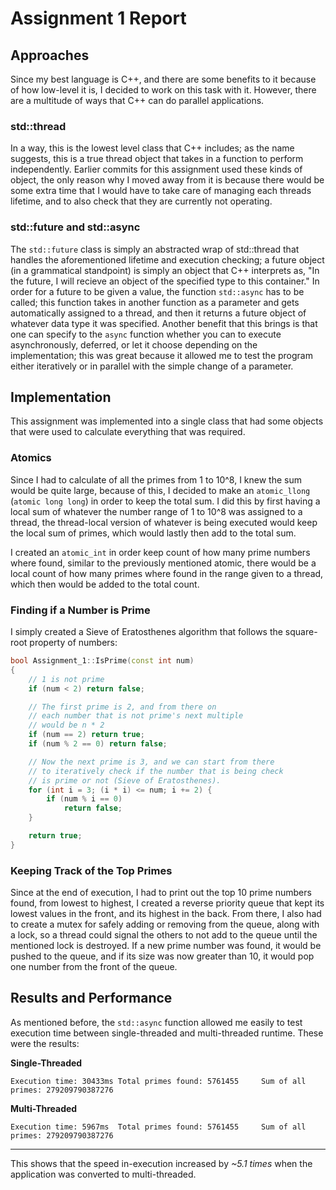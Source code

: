 # Assignment 1 Report

## Approaches

Since my best language is C++, and there are some benefits to it because of how low-level it is, I decided to work on this task with it. However, there are a multitude of ways that C++ can do parallel applications.

### std::thread

In a way, this is the lowest level class that C++ includes; as the name suggests, this is a true thread object that takes in a function to perform independently. Earlier commits for this assignment used these kinds of object, the only reason why I moved away from it is because there would be some extra time that I would have to take care of managing each threads lifetime, and to also check that they are currently not operating.

### std::future and std::async

The `std::future` class is simply an abstracted wrap of std::thread that handles the aforementioned lifetime and execution checking; a future object (in a grammatical standpoint) is simply an object that C++ interprets as, "In the future, I will recieve an object of the specified type to this container." In order for a future to be given a value, the function `std::async` has to be called; this function takes in another function as a parameter and gets automatically assigned to a thread, and then it returns a future object of whatever data type it was specified. Another benefit that this brings is that one can specify to the `async` function whether you can to execute asynchronously, deferred, or let it choose depending on the implementation; this was great because it allowed me to test the program either iteratively or in parallel with the simple change of a parameter.

## Implementation

This assignment was implemented into a single class that had some objects that were used to calculate everything that was required.

### Atomics

Since I had to calculate of all the primes from 1 to 10^8, I knew the sum would be quite large, because of this, I decided to make an `atomic_llong` (`atomic long long`) in order to keep the total sum. I did this by first having a local sum of whatever the number range of 1 to 10^8 was assigned to a thread, the thread-local version of whatever is being executed would keep the local sum of primes, which would lastly then add to the total sum.

I created an `atomic_int` in order keep count of how many prime numbers where found, similar to the previously mentioned atomic, there would be a local count of how many primes where found in the range given to a thread, which then would be added to the total count.

### Finding if a Number is Prime

I simply created a Sieve of Eratosthenes algorithm that follows the square-root property of numbers:

```cpp
bool Assignment_1::IsPrime(const int num)
{
	// 1 is not prime
	if (num < 2) return false;

	// The first prime is 2, and from there on
	// each number that is not prime's next multiple
	// would be n * 2
	if (num == 2) return true;
	if (num % 2 == 0) return false;

	// Now the next prime is 3, and we can start from there
	// to iteratively check if the number that is being check
	// is prime or not (Sieve of Eratosthenes).
	for (int i = 3; (i * i) <= num; i += 2) {
		if (num % i == 0)
			return false;
	}

	return true;
}
```

### Keeping Track of the Top Primes

Since at the end of execution, I had to print out the top 10 prime numbers found, from lowest to highest, I created a reverse priority queue that kept its lowest values in the front, and its highest in the back. From there, I also had to create a mutex for safely adding or removing from the queue, along with a lock, so a thread could signal the others to not add to the queue until the mentioned lock is destroyed. If a new prime number was found, it would be pushed to the queue, and if its size was now greater than 10, it would pop one number from the front of the queue.

## Results and Performance

As mentioned before, the `std::async` function allowed me easily to test execution time between single-threaded and multi-threaded runtime. These were the results:

**Single-Threaded**

```
Execution time: 30433ms Total primes found: 5761455     Sum of all primes: 279209790387276
```

**Multi-Threaded**
```
Execution time: 5967ms  Total primes found: 5761455     Sum of all primes: 279209790387276
```

---

This shows that the speed in-execution increased by *~5.1 times* when the application was converted to multi-threaded.
